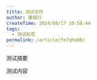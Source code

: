 ```yaml
---
title: 测试文件
author: 墨烟行
createTime: 2024/08/17 10:58:44
tags:
  - 测试标签
permalink: /article/fe7qhm08/
---
```


测试摘要

<!-- more -->

测试内容
